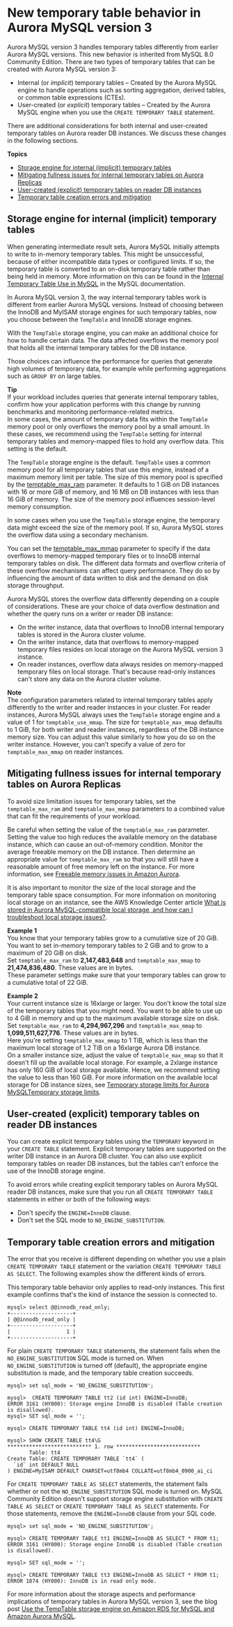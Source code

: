 # New temporary table behavior in Aurora MySQL version 3<a name="ams3-temptable-behavior"></a>

Aurora MySQL version 3 handles temporary tables differently from earlier Aurora MySQL versions\. This new behavior is inherited from MySQL 8\.0 Community Edition\. There are two types of temporary tables that can be created with Aurora MySQL version 3:
+ Internal \(or *implicit*\) temporary tables – Created by the Aurora MySQL engine to handle operations such as sorting aggregation, derived tables, or common table expressions \(CTEs\)\.
+ User\-created \(or *explicit*\) temporary tables – Created by the Aurora MySQL engine when you use the `CREATE TEMPORARY TABLE` statement\.

There are additional considerations for both internal and user\-created temporary tables on Aurora reader DB instances\. We discuss these changes in the following sections\.

**Topics**
+ [Storage engine for internal \(implicit\) temporary tables](#ams3-temptable-behavior-engine)
+ [Mitigating fullness issues for internal temporary tables on Aurora Replicas](#ams3-temptable-behavior-mitigate)
+ [User\-created \(explicit\) temporary tables on reader DB instances](#ams3-temptable-behavior.user)
+ [Temporary table creation errors and mitigation](#ams3-temptable-behavior.errors)

## Storage engine for internal \(implicit\) temporary tables<a name="ams3-temptable-behavior-engine"></a>

When generating intermediate result sets, Aurora MySQL initially attempts to write to in\-memory temporary tables\. This might be unsuccessful, because of either incompatible data types or configured limits\. If so, the temporary table is converted to an on\-disk temporary table rather than being held in memory\. More information on this can be found in the [Internal Temporary Table Use in MySQL](https://dev.mysql.com/doc/refman/8.0/en/internal-temporary-tables.html) in the MySQL documentation\.

In Aurora MySQL version 3, the way internal temporary tables work is different from earlier Aurora MySQL versions\. Instead of choosing between the InnoDB and MyISAM storage engines for such temporary tables, now you choose between the `TempTable` and InnoDB storage engines\.

With the `TempTable` storage engine, you can make an additional choice for how to handle certain data\. The data affected overflows the memory pool that holds all the internal temporary tables for the DB instance\.

Those choices can influence the performance for queries that generate high volumes of temporary data, for example while performing aggregations such as `GROUP BY` on large tables\.

**Tip**  
If your workload includes queries that generate internal temporary tables, confirm how your application performs with this change by running benchmarks and monitoring performance\-related metrics\.   
In some cases, the amount of temporary data fits within the `TempTable` memory pool or only overflows the memory pool by a small amount\. In these cases, we recommend using the `TempTable` setting for internal temporary tables and memory\-mapped files to hold any overflow data\. This setting is the default\.

The `TempTable` storage engine is the default\. `TempTable` uses a common memory pool for all temporary tables that use this engine, instead of a maximum memory limit per table\. The size of this memory pool is specified by the [temptable\_max\_ram](https://dev.mysql.com/doc/refman/8.0/en/server-system-variables.html#sysvar_temptable_max_ram) parameter\. It defaults to 1 GiB on DB instances with 16 or more GiB of memory, and 16 MB on DB instances with less than 16 GiB of memory\. The size of the memory pool influences session\-level memory consumption\.

In some cases when you use the `TempTable` storage engine, the temporary data might exceed the size of the memory pool\. If so, Aurora MySQL stores the overflow data using a secondary mechanism\.

You can set the [temptable\_max\_mmap](https://dev.mysql.com/doc/refman/8.0/en/server-system-variables.html#sysvar_temptable_max_mmap) parameter to specify if the data overflows to memory\-mapped temporary files or to InnoDB internal temporary tables on disk\. The different data formats and overflow criteria of these overflow mechanisms can affect query performance\. They do so by influencing the amount of data written to disk and the demand on disk storage throughput\.

 Aurora MySQL stores the overflow data differently depending on a couple of considerations\. These are your choice of data overflow destination and whether the query runs on a writer or reader DB instance:
+ On the writer instance, data that overflows to InnoDB internal temporary tables is stored in the Aurora cluster volume\.
+ On the writer instance, data that overflows to memory\-mapped temporary files resides on local storage on the Aurora MySQL version 3 instance\.
+ On reader instances, overflow data always resides on memory\-mapped temporary files on local storage\. That's because read\-only instances can't store any data on the Aurora cluster volume\.

**Note**  
The configuration parameters related to internal temporary tables apply differently to the writer and reader instances in your cluster\. For reader instances, Aurora MySQL always uses the `TempTable` storage engine and a value of 1 for `temptable_use_mmap`\. The size for `temptable_max_mmap` defaults to 1 GiB, for both writer and reader instances, regardless of the DB instance memory size\. You can adjust this value similarly to how you do so on the writer instance\. However, you can't specify a value of zero for `temptable_max_mmap` on reader instances\.

## Mitigating fullness issues for internal temporary tables on Aurora Replicas<a name="ams3-temptable-behavior-mitigate"></a>

To avoid size limitation issues for temporary tables, set the `temptable_max_ram` and `temptable_max_mmap` parameters to a combined value that can fit the requirements of your workload\.

Be careful when setting the value of the `temptable_max_ram` parameter\. Setting the value too high reduces the available memory on the database instance, which can cause an out\-of\-memory condition\. Monitor the average freeable memory on the DB instance\. Then determine an appropriate value for `temptable_max_ram` so that you will still have a reasonable amount of free memory left on the instance\. For more information, see [Freeable memory issues in Amazon Aurora](CHAP_Troubleshooting.md#Troubleshooting.FreeableMemory)\.

It is also important to monitor the size of the local storage and the temporary table space consumption\. For more information on monitoring local storage on an instance, see the AWS Knowledge Center article [What is stored in Aurora MySQL\-compatible local storage, and how can I troubleshoot local storage issues?](https://aws.amazon.com/premiumsupport/knowledge-center/aurora-mysql-local-storage/)\.

**Example 1**  
You know that your temporary tables grow to a cumulative size of 20 GiB\. You want to set in\-memory temporary tables to 2 GiB and to grow to a maximum of 20 GiB on disk\.  
Set `temptable_max_ram` to **2,147,483,648** and `temptable_max_mmap` to **21,474,836,480**\. These values are in bytes\.  
These parameter settings make sure that your temporary tables can grow to a cumulative total of 22 GiB\.

**Example 2**  
Your current instance size is 16xlarge or larger\. You don't know the total size of the temporary tables that you might need\. You want to be able to use up to 4 GiB in memory and up to the maximum available storage size on disk\.  
Set `temptable_max_ram` to **4,294,967,296** and `temptable_max_mmap` to **1,099,511,627,776**\. These values are in bytes\.  
Here you're setting `temptable_max_mmap` to 1 TiB, which is less than the maximum local storage of 1\.2 TiB on a 16xlarge Aurora DB instance\.  
On a smaller instance size, adjust the value of `temptable_max_mmap` so that it doesn't fill up the available local storage\. For example, a 2xlarge instance has only 160 GiB of local storage available\. Hence, we recommend setting the value to less than 160 GiB\. For more information on the available local storage for DB instance sizes, see [Temporary storage limits for Aurora MySQLTemporary storage limits](AuroraMySQL.Managing.Performance.md#AuroraMySQL.Managing.TempStorage)\.

## User\-created \(explicit\) temporary tables on reader DB instances<a name="ams3-temptable-behavior.user"></a>

You can create explicit temporary tables using the `TEMPORARY` keyword in your `CREATE TABLE` statement\. Explicit temporary tables are supported on the writer DB instance in an Aurora DB cluster\. You can also use explicit temporary tables on reader DB instances, but the tables can't enforce the use of the InnoDB storage engine\.

To avoid errors while creating explicit temporary tables on Aurora MySQL reader DB instances, make sure that you run all `CREATE TEMPORARY TABLE` statements in either or both of the following ways:
+ Don't specify the `ENGINE=InnoDB` clause\.
+ Don't set the SQL mode to `NO_ENGINE_SUBSTITUTION`\.

## Temporary table creation errors and mitigation<a name="ams3-temptable-behavior.errors"></a>

The error that you receive is different depending on whether you use a plain `CREATE TEMPORARY TABLE` statement or the variation `CREATE TEMPORARY TABLE AS SELECT`\. The following examples show the different kinds of errors\.

This temporary table behavior only applies to read\-only instances\. This first example confirms that's the kind of instance the session is connected to\.

```
mysql> select @@innodb_read_only;
+--------------------+
| @@innodb_read_only |
+--------------------+
|                  1 |
+--------------------+
```

For plain `CREATE TEMPORARY TABLE` statements, the statement fails when the `NO_ENGINE_SUBSTITUTION` SQL mode is turned on\. When `NO_ENGINE_SUBSTITUTION` is turned off \(default\), the appropriate engine substitution is made, and the temporary table creation succeeds\.

```
mysql> set sql_mode = 'NO_ENGINE_SUBSTITUTION';

mysql>  CREATE TEMPORARY TABLE tt2 (id int) ENGINE=InnoDB;
ERROR 3161 (HY000): Storage engine InnoDB is disabled (Table creation is disallowed).
mysql> SET sql_mode = '';

mysql> CREATE TEMPORARY TABLE tt4 (id int) ENGINE=InnoDB;

mysql> SHOW CREATE TABLE tt4\G
*************************** 1. row ***************************
       Table: tt4
Create Table: CREATE TEMPORARY TABLE `tt4` (
  `id` int DEFAULT NULL
) ENGINE=MyISAM DEFAULT CHARSET=utf8mb4 COLLATE=utf8mb4_0900_ai_ci
```

For `CREATE TEMPORARY TABLE AS SELECT` statements, the statement fails whether or not the `NO_ENGINE_SUBSTITUTION` SQL mode is turned on\. MySQL Community Edition doesn't support storage engine substitution with `CREATE TABLE AS SELECT` or `CREATE TEMPORARY TABLE AS SELECT` statements\. For those statements, remove the `ENGINE=InnoDB` clause from your SQL code\.

```
mysql> set sql_mode = 'NO_ENGINE_SUBSTITUTION';

mysql> CREATE TEMPORARY TABLE tt1 ENGINE=InnoDB AS SELECT * FROM t1;
ERROR 3161 (HY000): Storage engine InnoDB is disabled (Table creation is disallowed).

mysql> SET sql_mode = '';

mysql> CREATE TEMPORARY TABLE tt3 ENGINE=InnoDB AS SELECT * FROM t1;
ERROR 1874 (HY000): InnoDB is in read only mode.
```

For more information about the storage aspects and performance implications of temporary tables in Aurora MySQL version 3, see the blog post [Use the TempTable storage engine on Amazon RDS for MySQL and Amazon Aurora MySQL](https://aws.amazon.com/blogs/database/use-the-temptable-storage-engine-on-amazon-rds-for-mysql-and-amazon-aurora-mysql/)\.